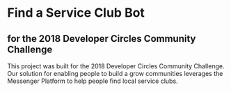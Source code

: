 # Find a Service Club Bot
## for the 2018 Developer Circles Community Challenge

This project was built for the 2018 Developer Circles Community Challenge. Our solution for enabling people to build a grow communities leverages the Messenger Platform to help people find local service clubs. 
